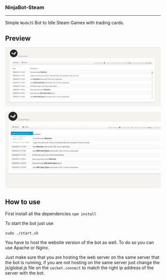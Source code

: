 ### NinjaBot-Steam
-----

Simple `NodeJS` Bot to Idle Steam Games with trading cards.

## Preview

![Preview](preview/preview.png)

![Preview](preview/preview_functions.gif)


## How to use

First install all the dependencies
`npm install`

To start the bot just use

`sudo ./start.sh`

You have to host the website version of the bot as well.
To do so you can use Apache or Nginx.

Just make sure that you are hosting the web server on the same server that the bot is running, if you are not hosting on the same server just change the js/global.js file on the `socket.connect` to match the right ip address of the server with the bot.

